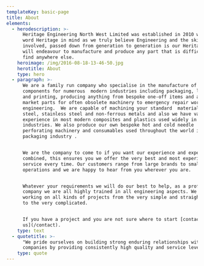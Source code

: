 ```yaml
---
templateKey: basic-page
title: About
elements:
  - herodescription: >-
      Heritage Engineering North West Limited was established in 2010 with the
      word Heritage in mind as we truly believe Engineering and the skills
      involved, passed down from generation to generation is our Heritage.  We
      will endeavour to manufacture and produce any part that is difficult to
      find anywhere else.
    heroimage: /img/2016-08-18-13-46-50.jpg
    herotitle: About
    type: hero
  - paragraph: >-
      We are a family run company who specialise in the manufacture of machined
      components for numerous  modern industries including packaging, lifting
      and printing, producing anything from bespoke one-off items and after
      market parts for often obsolete machinery to emergency repair work/reverse
      engineering.  We are capable of machining your standard  materials ie.
      steel, stainless steel and non-ferrous metals and also we have vast
      experience in most modern composites and plastics used widely in todays
      industries. We also produce our own bespoke hot and cold needle
      perforating machinery and consumables used throughout the world in the
      packaging industry .


      We are the company to come to if you want our experience and expertise
      combined, this ensures you we offer the very best and most experienced
      service every time. Our customers range from large brands to smaller
      operations and we are happy to hear from you wherever you are.


      Whatever your requirements we will do our best to help, as a professional
      company we are all highly trained in all engineering aspects. We love
      working on all kinds of projects from the very simple and straightforward
      to the very complicated.


      If you have a project and you are not sure where to start [contact
      us](/contact).
    type: text
  - quotetitle: >-
      "We pride ourselves on building strong enduring relationships with quality
      companies by providing consistently high quality and service levels."
    type: quote
---
```


